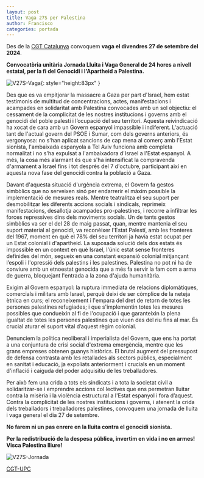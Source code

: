 ```yaml
---
layout: post
title: Vaga 27S per Palestina
author: Francisco
categories: portada
---
```


Des de la [CGT Catalunya](https://cgtcatalunya.cat/27s-vaga-general-fi-genocidi-palestina//)
convoquem **vaga el divendres 27 de setembre del 2024**.

**Convocatòria unitària Jornada Lluita i Vaga General de 24 hores a nivell estatal, per la fi del Genocidi i l'Apartheid a Palestina.**

![V27S-Vaga](https://cgt-upc.github.io/assets/img/V27S500.jpeg){: style="height:83px" }

Des que es va empitjorar la massacre a Gaza per part d'Israel, hem estat testimonis de multitud de concentracions, actes, manifestacions i acampades en solidaritat amb Palestina convocades amb un sol objectiu: el cessament de la complicitat de les nostres institucions i governs amb el genocidi del poble palestí i l’ocupació del seu territori. Aquesta reivindicació ha xocat de cara amb un Govern espanyol impassible i indiferent. L'actuació tant de l'actual govern del PSOE i Sumar, com dels governs anteriors, és vergonyosa: no s'han aplicat sancions de cap mena al comerç amb l'Estat sionista, l'ambaixada espanyola a Tel Aviv funciona amb completa normalitat i no s'ha expulsat a l'ambaixadora d'Israel a l'Estat espanyol. A més, la cosa més alarmant és que s'ha intensificat la compravenda d'armament a Israel fins i tot després del 7 d'octubre, participant així en aquesta nova fase del genocidi contra la població a Gaza.

Davant d'aquesta situació d'urgència extrema, el Govern fa gestos simbòlics que no serveixen sinó per endarrerir el màxim possible la implementació de mesures reals. Mentre teatralitza el seu suport per desmobilitzar les diferents accions socials i sindicals, reprimeix manifestacions, desallotja acampades pro-palestines, i recorre a infiltrar les forces repressives dins dels moviments socials.
Un de tants gestos simbòlics va ser el del 28 de maig passat, quan, mentre mantenia el seu suport material al genocidi, va reconèixer l'Estat Palestí, amb les fronteres del 1967, moment en què el 78% del seu territori ja havia estat ocupat per un Estat colonial i d'apartheid. La suposada solució dels dos estats és impossible en un context en què Israel, l'únic estat sense fronteres definides del món, segueix en una constant expansió colonial mitjançant l’espoli i l'opressió dels palestins i les palestines. Palestina no pot ni ha de conviure amb un etnoestat genocida que a més fa servir la fam com a arma de guerra, bloquejant l'entrada a la zona d'ajuda humanitària.

Exigim al Govern espanyol: la ruptura immediata de relacions diplomàtiques, comercials i militars amb Israel, perquè deixi de ser còmplice de la neteja ètnica en curs; el reconeixement i l'empara del dret de retorn de totes les persones palestines refugiades; i que s'implementin totes les mesures possibles que condueixin al fi de l'ocupació i que garanteixin la plena igualtat de totes les persones palestines que viuen des del riu fins al mar. És crucial aturar el suport vital d’aquest règim colonial.

Denunciem la política neoliberal i imperialista del Govern, que ens ha portat a una conjuntura de crisi social d'extrema emergència, mentre que les grans empreses obtenen guanys històrics. El brutal augment del pressupost de defensa contrasta amb les retallades als sectors públics, especialment en sanitat i educació, ja expoliats anteriorment i crucials en un moment d'inflació i caiguda del poder adquisitiu de les treballadores.

Per això fem una crida a tots els sindicats i a tota la societat civil a solidaritzar-se i emprendre accions col·lectives que ens permetran lluitar contra la misèria i la violència estructural a l'Estat espanyol i fora d’aquest.
Contra la complicitat de les nostres institucions i governs, i atenent la crida dels treballadors i treballadores palestines, convoquem una jornada de lluita i vaga general el dia 27 de setembre.

**No farem ni un pas enrere en la lluita contra el genocidi sionista.**

**Per la redistribució de la despesa pública, invertim en vida i no en armes! Visca Palestina lliure!**

![V27S-Jornada](https://cgt-upc.github.io/assets/img/Jornada500.jpeg)

[CGT-UPC](https://cgt-pasl-upc.github.io/)
